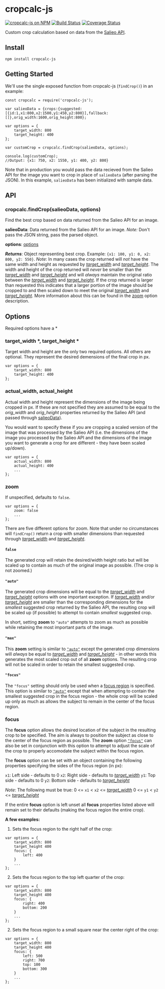# cropcalc-js

[![cropcalc-js on NPM](https://img.shields.io/npm/v/cropcalc-js.svg?style=flat-square)](https://www.npmjs.com/package/cropcalc-js) [![Build Status](https://img.shields.io/travis/salieo/cropcalc-js.svg?style=flat-square)](https://travis-ci.org/salieo/cropcalc-js)  [![Coverage Status](https://img.shields.io/coveralls/github/salieo/cropcalc-js.svg?style=flat-square)](https://coveralls.io/github/salieo/cropcalc-js?branch=master)

Custom crop calculation based on data from the [Salieo API](https://www.salieo.com).

## Install

```
npm install cropcalc-js
```

## Getting Started

We'll use the single exposed function from cropcalc-js (`findCrop()`) in an example:

```
const cropcalc = require('cropcalc-js');

var salieoData = {crops:{suggested:[{id:1,x1:800,x2:1500,y1:450,y2:800}],fallback:[]},orig_width:1600,orig_height:800};

var options = {
    target_width: 800
    target_height: 400
};

var customCrop = cropcalc.findCrop(salieoData, options);

console.log(customCrop);
//Output: {x1: 750, x2: 1550, y1: 400, y2: 800}
```

Note that in production you would pass the data recieved from the Salieo API for the image you want to crop in place of `salieoData` (after parsing the JSON). In this example, `salieoData` has been initialized with sample data.

## API

### cropcalc.findCrop(salieoData, options)
Find the best crop based on data returned from the Salieo API for an image.

**salieoData**: Data returned from the Salieo API for an image. *Note:* Don't pass the JSON string, pass the parsed object.

**options**: [options](#Options)

***Returns***: Object representing best crop. Example: `{x1: 100, y1: 0, x2: 800, y2: 550}`. *Note*: In many cases the crop returned will *not* have the same width and height as requested by [*target_width*](#target_width*,target_height*) and [*target_height*](#target_width*,target_height*). The width and height of the crop returned will *never* be smaller than the [*target_width*](#target_width*,target_height*) and [*target_height*](#target_width*,target_height*) and will *always* maintain the original ratio between the [*target_width*](#target_width*,target_height*) and [*target_height*](#target_width*,target_height*). If the crop returned is larger than requested this indicates that a larger portion of the image should be cropped to and then scaled down to meet the original [*target_width*](#target_width*,target_height*) and [*target_height*](#target_width*,target_height*). More information about this can be found in the [zoom](#zoom) option description.

## Options

Required options have a *

### target_width *, target_height *
Target width and height are the only two required options. All others are optional. They represent the desired demensions of the final crop in px.

```
var options = {
    target_width: 800
    target_height: 400
};
```

### actual_width, actual_height
Actual width and height represent the dimensions of the image being cropped in px. If these are not specified they are assumed to be equal to the *orig_width* and *orig_height* properties returned by the Salieo API (and passed through [salieoData](#salieoData)).

You would want to specify these if you are cropping a scaled version of the image that was processed by the Salieo API (i.e. the dimensions of the image you processed by the Salieo API and the dimensions of the image you want to generate a crop for are different - they have been scaled up/down).

```
var options = {
    actual_width: 800
    actual_height: 400
    ...
};
```

### zoom
If unspecified, defaults to `false`.

```
var options = {
    zoom: false
    ...
};
```

There are five different options for zoom. Note that under no circumstances will `findCrop()` return a crop with smaller dimensions than requested through [*target_width*](#target_width*,target_height*) and [*target_height*](#target_width*,target_height*).

#### `false`
The generated crop will retain the desired/width height ratio but will be scaled up to contain as much of the original image as possible. (The crop is not zoomed.)

#### `"auto"`
The generated crop dimensions will be equal to the [*target_width*](#target_width*,target_height*) and [*target_height*](#target_width*,target_height*) options with one important exception. If [*target_width*](#target_width*,target_height*) and/or [*target_height*](#target_width*,target_height*) are smaller than the corresponding dimensions for the *smallest* suggested crop returned by the Salieo API, the resulting crop will be scaled up (if possible) to attempt to contain *smallest* suggested crop.

In short, setting **zoom** to `"auto"` attempts to zoom as much as possible while retaining the most important parts of the image.

#### `"max"`
This **zoom** setting is similar to [`"auto"`](#"auto") except the generated crop dimensions will *always* be equal to [*target_width*](#target_width*,target_height*) and [*target_height*](#target_width*,target_height*) - in other words this generates the most scaled crop out of all **zoom** options. The resulting crop will not be scaled in order to retain the smallest suggested crop.

#### `"focus"`
The `"focus"` setting should only be used when a [focus region](#focus) is specified. This option is similar to [`"auto"`](#"auto") except that when attempting to contain the smallest suggested crop in the focus region - the whole crop will be scaled up only as much as allows the subject to remain in the center of the focus region.

### focus
The **focus** option allows the desired location of the subject in the resulting crop to be specified. The aim is always to position the subject as close to the center of the focus region as possible. The **zoom** option [`"focus"`](#"focus") can also be set in conjunction with this option to attempt to adjust the scale of the crop to properly accomodate the subject within the focus region.

The **focus** option can be set with an object containing the following properties specifying the sides of the focus region (in px):

`x1`: Left side - defaults to 0
`x2`: Right side - defaults to [*target_width*](#target_width*,target_height*)
`y1`: Top side - defaults to 0
`y2`: Bottom side - defaults to [*target_height*](#target_width*,target_height*)

*Note*: The following must be true:
0 <= `x1` < `x2` <= [*target_width*](#target_width*,target_height*)
0 <= `y1` < `y2` <= [*target_height*](#target_width*,target_height*)

If the entire **focus** option is left unset all **focus** properties listed above will remain set to their defaults (making the focus region the entire crop).

**A few examples:**

1. Sets the focus region to the right half of the crop:

```
var options = {
    target_width: 800
    target_height 400
    focus: {
        left: 400
    }
    ...
};
```

2. Sets the focus region to the top left quarter of the crop:

```
var options = {
    target_width: 800
    target_height 400
    focus: {
        right: 400
        bottom: 200
    }
    ...
};
```

2. Sets the focus region to a small square near the center right of the crop:

```
var options = {
    target_width: 800
    target_height 400
    focus: {
        left: 500
        right: 700
        top: 100
        bottom: 300
    }
    ...
};
```

